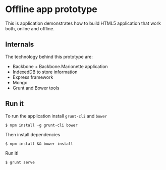 Offline app prototype
==================
This is application demonstrates how to build HTML5 application that work both, online and offline.

Internals
----------
The technology behind this prototype are:
* Backbone + Backbone.Marionette application
* IndexedDB to store information
* Express framework
* Mongo
* Grunt and Bower tools

Run it
-------
To run the application install `grunt-cli` and `bower`

    $ npm install -g grunt-cli bower

Then install dependencies

    $ npm install && bower install

Run it!

    $ grunt serve
